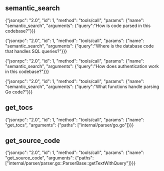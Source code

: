 ## semantic_search

{"jsonrpc": "2.0", "id": 1, "method": "tools/call", "params": {"name": "semantic_search", "arguments": {"query":"How is code parsed in this codebase?"}}}

{"jsonrpc": "2.0", "id": 1, "method": "tools/call", "params": {"name": "semantic_search", "arguments": {"query":"Where is the database code that handles SQL queries?"}}}

{"jsonrpc": "2.0", "id": 1, "method": "tools/call", "params": {"name": "semantic_search", "arguments": {"query":"How does authentication work in this codebase?"}}}

{"jsonrpc": "2.0", "id": 1, "method": "tools/call", "params": {"name": "semantic_search", "arguments": {"query":"What functions handle parsing Go code?"}}}

## get_tocs

{"jsonrpc": "2.0", "id": 1, "method": "tools/call", "params": {"name": "get_tocs", "arguments": {"paths": ["internal/parser/go.go"]}}}

## get_source_code

{"jsonrpc": "2.0", "id": 1, "method": "tools/call", "params": {"name": "get_source_code", "arguments": {"paths": ["internal/parser/parser.go::ParserBase::getTextWithQuery"]}}}
